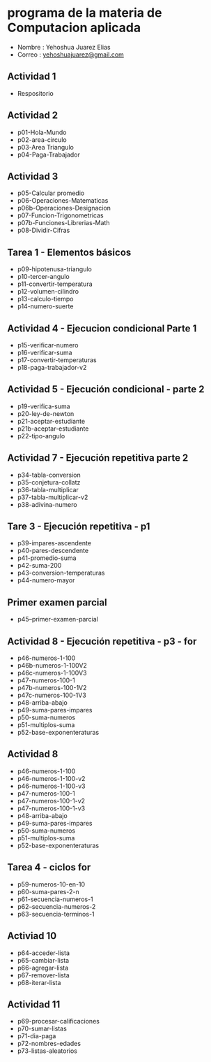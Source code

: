 # programa de la materia de Computacion aplicada

- Nombre : Yehoshua Juarez Elias
- Correo : yehoshuajuarez@gmail.com

## Actividad 1
- Respositorio

## Actividad 2
- p01-Hola-Mundo
- p02-area-circulo
- p03-Area Triangulo
- p04-Paga-Trabajador

## Actividad 3
- p05-Calcular promedio
- p06-Operaciones-Matematicas
- p06b-Operaciones-Designacion
- p07-Funcion-Trigonometricas
- p07b-Funciones-Librerias-Math
- p08-Dividir-Cifras

## Tarea 1 - Elementos básicos 
- p09-hipotenusa-triangulo
- p10-tercer-angulo
- p11-convertir-temperatura
- p12-volumen-cilindro
- p13-calculo-tiempo
- p14-numero-suerte

## Actividad 4 - Ejecucion condicional Parte 1
- p15-verificar-numero
- p16-verificar-suma
- p17-convertir-temperaturas
- p18-paga-trabajador-v2

## Actividad 5 - Ejecución condicional - parte 2
- p19-verifica-suma
- p20-ley-de-newton
- p21-aceptar-estudiante
- p21b-aceptar-estudiante
- p22-tipo-angulo

## Actividad 7 - Ejecución repetitiva parte 2
- p34-tabla-conversion
- p35-conjetura-collatz
- p36-tabla-multiplicar
- p37-tabla-multiplicar-v2
- p38-adivina-numero

## Tare 3 - Ejecución repetitiva - p1
- p39-impares-ascendente
- p40-pares-descendente
- p41-promedio-suma
- p42-suma-200
- p43-conversion-temperaturas
- p44-numero-mayor

## Primer examen parcial
- p45–primer-examen-parcial

## Actividad 8 - Ejecución repetitiva - p3 - for
- p46-numeros-1-100  
- p46b-numeros-1-100V2
- p46c-numeros-1-100V3
- p47-numeros-100-1  
- p47b-numeros-100-1V2
- p47c-numeros-100-1V3
- p48-arriba-abajo
- p49-suma-pares-impares
- p50-suma-numeros
- p51-multiplos-suma
- p52-base-exponenteraturas

## Actividad 8
- p46-numeros-1-100
- p46-numeros-1-100-v2
- p46-numeros-1-100-v3
- p47-numeros-100-1
- p47-numeros-100-1-v2
- p47-numeros-100-1-v3
- p48-arriba-abajo
- p49-suma-pares-impares
- p50-suma-numeros
- p51-multiplos-suma
- p52-base-exponenteraturas

## Tarea 4 - ciclos for
- p59-numeros-10-en-10
- p60-suma-pares-2-n
- p61-secuencia-numeros-1
- p62–secuencia-numeros-2
- p63-secuencia-terminos-1

## Activiad 10
- p64-acceder-lista
- p65-cambiar-lista
- p66-agregar-lista
- p67-remover-lista
- p68-iterar-lista


## Actividad 11
- p69-procesar-calificaciones
- p70-sumar-listas
- p71-dia-paga
- p72-nombres-edades
- p73-listas-aleatorios

